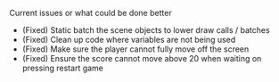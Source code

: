 Current issues or what could be done better<br />
* (Fixed) Static batch the scene objects to lower draw calls / batches<br />
* (Fixed) Clean up code where variables are not being used <br />
* (Fixed) Make sure the player cannot fully move off the screen <br />
* (Fixed) Ensure the score cannot move above 20 when waiting on pressing restart game <br />
